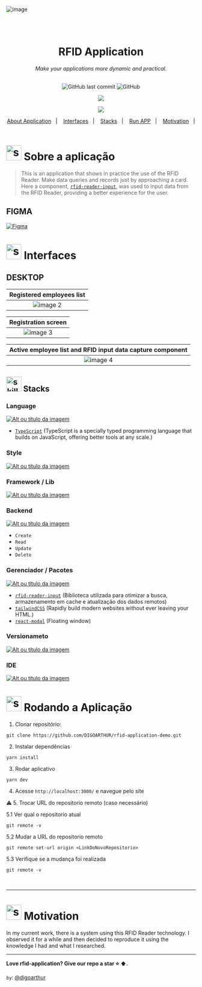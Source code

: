 <!-- REMODELAR O PROJETO POR MEIO DE:

https://github.com/matheuslanduci/dashgo


-->






<!-- VISUALIZAR NO VSCODE  CTRL + K  V -->

<!-- BADGES https://www.youtube.com/watch?v=cRoBt6AZgjc
https://dev.to/envoy_/150-badges-for-github-pnk

BUILD BADGES
https://shields.io
ICONS
https://simpleicons.org/?q=react

EXEMPLO

 <a href="https://devdigoarthur.notion.site/Map-a87c73417a064372b122bf448f4c6ed4"> ![Alt ou título da imagem](https://img.shields.io/badge/-JavaScript-/?logo=JavaScript&logoColor=white&color=yellow)<a/>

# JavaScript - Nome que aparece na Bag
# logo=JavaScript - Muda a logo vide <https://simpleicons.org/?q=react>
# color=yellow - Define a cor da bag vide <https://shields.io>
# logoColor=white - Define a cor do icone
-->

 <!------------------------------------BANNER PROJECT-->

![image](https://github.com/DIGOARTHUR/rfid-application/assets/59892368/0965893c-fcaa-4234-b1b8-93ec391c7007)




  
  


  
  
  
</br>
  </br>
  <!------------------------------------PROJECT ICON-->
  
<div align="center">
 <h1 align="center">RFID Application</h1>
    <i>Make your applications more dynamic and practical. </i>
  
  </br>
    </br>
    
   <!------------------------------------SHIELDS PROJECT-->
  ![GitHub last commit](https://img.shields.io/github/last-commit/digoarthur/rfid-application)
  ![GitHub](https://img.shields.io/github/license/digoarthur/rfid-application)
</div>


 <!------------------------------------STACKS-->

<p align="center">
<img src="https://skillicons.dev/icons?i=react,firebase" />
</p>
  
   

 <!------------------------------------TOOLS-->

<p align="center">
<img src="https://skillicons.dev/icons?i=vscode,git,yarn" />
</p>





   <!------------------------------------SUMMARY-->
<p align="center">
  <a href="https://github.com/DIGOARTHUR/Dashgo#--sobre-a-aplicação-">About Application</a>&nbsp;&nbsp;&nbsp;|&nbsp;&nbsp;&nbsp;
  <a href="https://github.com/DIGOARTHUR/Dashgo#--interfaces-"> Interfaces</a>&nbsp;&nbsp;&nbsp;|&nbsp;&nbsp;&nbsp;
  <a href="https://github.com/DIGOARTHUR/Dashgo#-Stacks-"> Stacks</a>&nbsp;&nbsp;&nbsp;|&nbsp;&nbsp;&nbsp;
  <a href="https://github.com/DIGOARTHUR/Dashgo#-rodando-a-aplicação">Run APP</a>&nbsp;&nbsp;&nbsp;|&nbsp;&nbsp;&nbsp;
  <a href="https://github.com/DIGOARTHUR/Dashgo#-por-que--">Motivation</a>&nbsp;&nbsp;&nbsp;|&nbsp;&nbsp;&nbsp;
</p>  

  
  
   <!------------------------------------DESCRIPTION-->

# <img  alt="skills"  width="40" height="40" src="https://user-images.githubusercontent.com/59892368/148622497-164365e8-f6b0-4f40-bc75-a0ed4da6059b.png">  Sobre a aplicação <!---write here : talk a little about project: what's does, example.  -->
> This is an application that shows in practice the use of the RFID Reader. Make data queries and records just by approaching a card. 
Here a component,  [`rfid-reader-input`](https://github.com/DIGOARTHUR/rfid-reader-input), was used to input data from the RFID Reader, providing a better experience for the user. 

  
  
<!------------------------------------LAYOUT -->


## FIGMA 
  <a href="https://www.figma.com/file/QZxcCyQ46KCa3YRpyGjWgy/Dashboard-ft.-RFID-by%3A-%40digoarthur?type=design&mode=design&t=6Pk6yxUzNoBvA4Je-0" target="_blank"><img alt="Figma" src="https://img.shields.io/badge/figma%20-%23F24E1E.svg?&style=for-the-badge&logo=figma&logoColor=white"/></a>
  
# <img  alt="skills"  width="40" height="40" src="https://user-images.githubusercontent.com/59892368/149667468-f228e4e8-c2f0-474d-858d-6b9216f49b2f.png">  Interfaces <!---write here : demonstration of the application layout.  -->
  


    

## DESKTOP
  
|                                 Registered employees list             |
| :-------------------------------------------------------------------: |
|   ![image 2](https://github.com/DIGOARTHUR/rfid-application/assets/59892368/81958619-c515-43cd-be49-5fe94f56290b) |


  
  |                               Registration screen                            |
| :-------------------------------------------------------------------: |
|  ![image 3](https://github.com/DIGOARTHUR/rfid-application/assets/59892368/2375e1f5-edde-4376-a622-fcfe3c0ef40d)|


  
|                             Active employee list and RFID input data capture component                           |
| :--------------------------------------------------------------: |
|   ![image 4](https://github.com/DIGOARTHUR/rfid-application/assets/59892368/5ddb2912-31cd-497d-865f-7dbfa5d06df8)|
 



  
  
  
  <!------------------------------------LIST: STACKS , LIBS & TOOLS-->

## <img  alt="skills"  width="40" height="40" src="https://user-images.githubusercontent.com/59892368/197614534-e12fb94a-b5cf-44ff-8d57-debad7299b0b.png"> Stacks <!---write here: learned concepts; -->


  
### Language
 <a href="https://www.typescriptlang.org/"> ![Alt ou título da imagem](https://img.shields.io/badge/-TypeScript-/?logo=TypeScript&logoColor=white&color=informational)<a/>
 * [`TypeScript`](https://www.typescriptlang.org/) (TypeScript is a specially typed programming language that builds on JavaScript, offering better tools at any scale.)

     
     
### Style 
 <a href="https://tailwindcss.com"> ![Alt ou título da imagem](https://img.shields.io/badge/-TailwindCSS-/?logo=tailwindcss&logoColor=white&color=blue)<a/>

  
### Framework / Lib
 <a href="https://nextjs.org"> ![Alt ou título da imagem](https://img.shields.io/badge/-ViteJS-/?logo=Vite&logoColor=white&color=purple)<a/>  


 ### Backend
 <a href="https://firebase.google.com"> ![Alt ou título da imagem](https://img.shields.io/badge/-Firebase-/?logo=Firebase&logoColor=white&color=yellow)<a/> 
* `Create`
* `Read`
* `Update`
* `Delete`

 ### Gerenciador / Pacotes
 <a href="https://yarnpkg.com"> ![Alt ou título da imagem](https://img.shields.io/badge/-Yarn-/?logo=Yarn&logoColor=white&color=blue)<a/> 
 *  [`rfid-reader-input`](https://github.com/DIGOARTHUR/rfid-reader-input/tree/main) (Biblioteca utilizada para otimizar a busca, armazenamento em cache e atualização dos dados remotos)
 *  [`tailwindCSS`](https://tailwindcss.com) (Rapidly build modern websites without ever leaving your HTML.)
 *  [`react-modal`](https://www.npmjs.com/package/react-modal) (Floating window)


 ### Versionameto
 <a href="https://git-scm.com"> ![Alt ou título da imagem](https://img.shields.io/badge/-Git-/?logo=Git&logoColor=white&color=red)<a/> 
 ### IDE
 <a href="https://code.visualstudio.com"> ![Alt ou título da imagem](https://img.shields.io/badge/-VisualStudioCode-/?logo=VisualStudioCode&logoColor=white&color=informational)<a/> 

 
  <!------------------------------------RUN APP-->
 
 # <img  alt="skills"  width="40" height="40" src="https://user-images.githubusercontent.com/59892368/142216697-dd93272c-c614-4664-9d63-c4e4dfc3e0f3.gif"> Rodando a Aplicação
 

1. Clonar repositório:

```
git clone https://github.com/DIGOARTHUR/rfid-application-demo.git
```

2. Instalar dependências

```
yarn install
```

3. Rodar aplicativo

```
yarn dev
```

4. Acesse `http://localhost:3000/` e navegue pelo site

:warning: 5. Trocar URL do repositorio remoto (caso necessário)

  5.1 Ver qual o repositorio atual
```
git remote -v
```
  5.2 Mudar a URL do repositorio remoto
```
git remote set-url origin <LinkDoNovoRepositorio>
```
  5.3 Verifique se a mudança foi realizada
```
git remote -v
```


</br>

-----

<!------------------------------------WHY/THANKS--->

 # <img  alt="skills"  width="40" height="40" src="https://user-images.githubusercontent.com/59892368/148622627-c1eaa513-ca90-49e2-b5b8-c11d369becef.png"> Motivation <!---write here : motivation that led to created ; why did you do this program?   -->
In my current work, there is a system using this RFID Reader technology. I observed it for a while and then decided to reproduce it using the knowledge I had and what I researched.

-----

**Love rfid-application? Give our repo a star ⭐ ⬆️.**

`by`: [@digoarthur](https://www.linkedin.com/in/digoarthur/)
  
  
  



